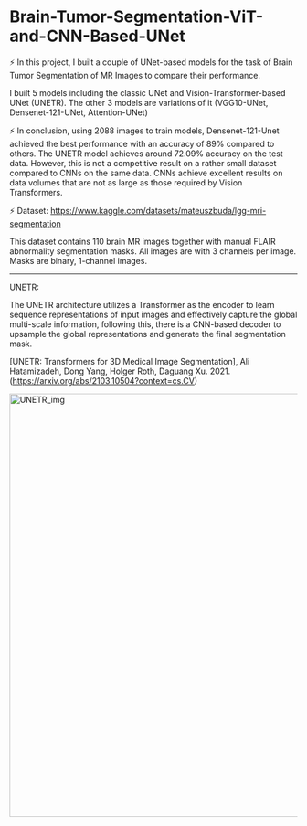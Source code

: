 # Brain-Tumor-Segmentation-ViT-and-CNN-Based-UNet

⚡ In this project, I built a couple of UNet-based models for the task of Brain Tumor Segmentation of MR Images to compare their performance.

I built 5 models including the classic UNet and Vision-Transformer-based UNet (UNETR).
The other 3 models are variations of it (VGG10-UNet, Densenet-121-UNet, Attention-UNet)

⚡ In conclusion, using 2088 images to train models, Densenet-121-Unet achieved the best performance with an accuracy of 89% compared to others. The UNETR model achieves around 72.09% accuracy on the test data. However, this is not a competitive result on a rather small dataset compared to CNNs on the same data. CNNs achieve excellent results on data volumes that are not as large as those required by Vision Transformers.

⚡ Dataset: https://www.kaggle.com/datasets/mateuszbuda/lgg-mri-segmentation

This dataset contains 110 brain MR images together with manual FLAIR abnormality segmentation masks. All images are with 3 channels per image. Masks are binary, 1-channel images.

------------------------------------------------------------------------
UNETR:

The UNETR architecture utilizes a Transformer as the encoder to learn sequence representations of input images and effectively capture the global multi-scale information, following this, there is a CNN-based decoder to upsample the global representations and generate the final segmentation mask.

[UNETR: Transformers for 3D Medical Image Segmentation],
Ali Hatamizadeh, Dong Yang, Holger Roth, Daguang Xu. 2021. (https://arxiv.org/abs/2103.10504?context=cs.CV)

<img width="741" alt="UNETR_img" src="https://github.com/NiloofarAZAD/ViT-and-CNN-Based-UNet-Models-Semantic-Segmentation-Aerial-Imagery/assets/128168974/15bb4851-be16-45cb-826a-fb1023bc5a5d">
